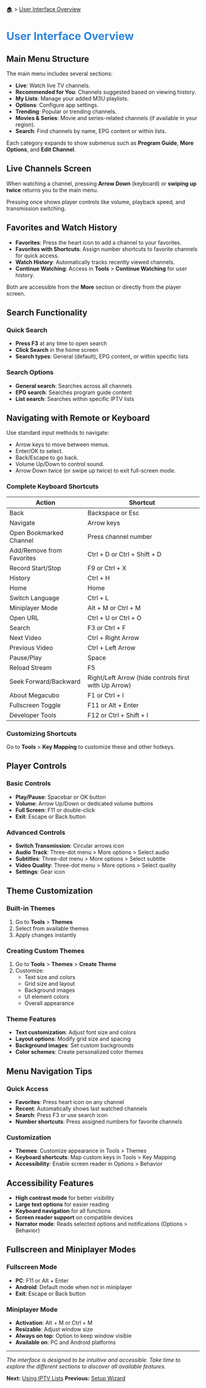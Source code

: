 <!-- docs/ui-overview.md -->

[🏠](/README.md) > [User Interface Overview](ui-overview.md)

# <span style="color: #2e86de;">User Interface Overview</span>

## Main Menu Structure

The main menu includes several sections:

- **Live**: Watch live TV channels.
- **Recommended for You**: Channels suggested based on viewing history.
- **My Lists**: Manage your added M3U playlists.
- **Options**: Configure app settings.
- **Trending**: Popular or trending channels.
- **Movies & Series**: Movie and series-related channels (if available in your region).
- **Search**: Find channels by name, EPG content or within lists.

Each category expands to show submenus such as **Program Guide**, **More Options**, and **Edit Channel**.

## Live Channels Screen

When watching a channel, pressing **Arrow Down** (keyboard) or **swiping up twice** returns you to the main menu.

Pressing once shows player controls like volume, playback speed, and transmission switching.

## Favorites and Watch History

- **Favorites**: Press the heart icon to add a channel to your favorites.
- **Favorites with Shortcuts**: Assign number shortcuts to favorite channels for quick access.
- **Watch History**: Automatically tracks recently viewed channels.
- **Continue Watching**: Access in **Tools** > **Continue Watching** for user history.

Both are accessible from the **More** section or directly from the player screen.

## Search Functionality

### Quick Search
- **Press F3** at any time to open search
- **Click Search** in the home screen
- **Search types**: General (default), EPG content, or within specific lists

### Search Options
- **General search**: Searches across all channels
- **EPG search**: Searches program guide content
- **List search**: Searches within specific IPTV lists

## Navigating with Remote or Keyboard

Use standard input methods to navigate:

- Arrow keys to move between menus.
- Enter/OK to select.
- Back/Escape to go back.
- Volume Up/Down to control sound.
- Arrow Down twice (or swipe up twice) to exit full-screen mode.

### Complete Keyboard Shortcuts

| Action | Shortcut |
|--------|----------|
| Back | Backspace or Esc |
| Navigate | Arrow keys |
| Open Bookmarked Channel | Press channel number |
| Add/Remove from Favorites | Ctrl + D or Ctrl + Shift + D |
| Record Start/Stop | F9 or Ctrl + X |
| History | Ctrl + H |
| Home | Home |
| Switch Language | Ctrl + L |
| Miniplayer Mode | Alt + M or Ctrl + M |
| Open URL | Ctrl + U or Ctrl + O |
| Search | F3 or Ctrl + F |
| Next Video | Ctrl + Right Arrow |
| Previous Video | Ctrl + Left Arrow |
| Pause/Play | Space |
| Reload Stream | F5 |
| Seek Forward/Backward | Right/Left Arrow (hide controls first with Up Arrow) |
| About Megacubo | F1 or Ctrl + I |
| Fullscreen Toggle | F11 or Alt + Enter |
| Developer Tools | F12 or Ctrl + Shift + I |

### Customizing Shortcuts
Go to **Tools** > **Key Mapping** to customize these and other hotkeys.

## Player Controls

### Basic Controls
- **Play/Pause**: Spacebar or OK button
- **Volume**: Arrow Up/Down or dedicated volume buttons
- **Full Screen**: F11 or double-click
- **Exit**: Escape or Back button

### Advanced Controls
- **Switch Transmission**: Circular arrows icon
- **Audio Track**: Three-dot menu > More options > Select audio
- **Subtitles**: Three-dot menu > More options > Select subtitle
- **Video Quality**: Three-dot menu > More options > Select quality
- **Settings**: Gear icon

## Theme Customization

### Built-in Themes
1. Go to **Tools** > **Themes**
2. Select from available themes
3. Apply changes instantly

### Creating Custom Themes
1. Go to **Tools** > **Themes** > **Create Theme**
2. Customize:
   - Text size and colors
   - Grid size and layout
   - Background images
   - UI element colors
   - Overall appearance

### Theme Features
- **Text customization**: Adjust font size and colors
- **Layout options**: Modify grid size and spacing
- **Background images**: Set custom backgrounds
- **Color schemes**: Create personalized color themes

## Menu Navigation Tips

### Quick Access
- **Favorites**: Press heart icon on any channel
- **Recent**: Automatically shows last watched channels
- **Search**: Press F3 or use search icon
- **Number shortcuts**: Press assigned numbers for favorite channels

### Customization
- **Themes**: Customize appearance in Tools > Themes
- **Keyboard shortcuts**: Map custom keys in Tools > Key Mapping
- **Accessibility**: Enable screen reader in Options > Behavior

## Accessibility Features

- **High contrast mode** for better visibility
- **Large text options** for easier reading
- **Keyboard navigation** for all functions
- **Screen reader support** on compatible devices
- **Narrator mode**: Reads selected options and notifications (Options > Behavior)

## Fullscreen and Miniplayer Modes

### Fullscreen Mode
- **PC**: F11 or Alt + Enter
- **Android**: Default mode when not in miniplayer
- **Exit**: Escape or Back button

### Miniplayer Mode
- **Activation**: Alt + M or Ctrl + M
- **Resizable**: Adjust window size
- **Always on top**: Option to keep window visible
- **Available on**: PC and Android platforms

---

*The interface is designed to be intuitive and accessible. Take time to explore the different sections to discover all available features.*

**Next:** [Using IPTV Lists](using-iptv-lists.md)
**Previous:** [Setup Wizard](setup-wizard.md)
